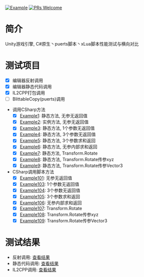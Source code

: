 [![Example](https://img.shields.io/badge/Test-example-blue.svg)](/Assets/CScripts/Examples)
[![PRs Welcome](https://img.shields.io/badge/PRs-welcome-blue.svg)](https://github.com/throw-out/PerformanceTesting/pulls)

# 简介
 Unity游戏引擎, C#原生丶puerts脚本丶xLua脚本性能测试与横向对比

# 测试项目
- [x] 编辑器反射调用
- [x] 编辑器静态代码调用
- [x] IL2CPP打包调用
- [ ] BlittableCopy(puerts)调用

* 调用CSharp方法
    - [x] [Example1](/Assets/CScripts/Examples/Example1.cs): 静态方法, 无参无返回值
    - [x] [Example2](/Assets/CScripts/Examples/Example2.cs): 实例方法, 无参无返回值
    - [x] [Example3](/Assets/CScripts/Examples/Example3.cs): 静态方法, 1个参数无返回值
    - [x] [Example4](/Assets/CScripts/Examples/Example4.cs): 静态方法, 3个参数无返回值
    - [x] [Example5](/Assets/CScripts/Examples/Example5.cs): 静态方法, 3个参数求和返回 
    - [x] [Example6](/Assets/CScripts/Examples/Example6.cs): 静态方法, 无参内部求和返回 
    - [x] [Example7](/Assets/CScripts/Examples/Example7.cs): 静态方法, Transform.Rotate
    - [x] [Example8](/Assets/CScripts/Examples/Example8.cs): 静态方法, Transform.Rotate传参xyz 
    - [x] [Example9](/Assets/CScripts/Examples/Example9.cs): 静态方法, Transform.Rotate传参Vector3 
    
* CSharp调用脚本方法
    - [x] [Example101](/Assets/CScripts/Examples/Example101.cs): 无参无返回值
    - [x] [Example103](/Assets/CScripts/Examples/Example103.cs): 1个参数无返回值
    - [x] [Example104](/Assets/CScripts/Examples/Example104.cs): 3个参数无返回值
    - [x] [Example105](/Assets/CScripts/Examples/Example105.cs): 3个参数求和返回 
    - [x] [Example106](/Assets/CScripts/Examples/Example106.cs): 无参内部求和返回 
    - [x] [Example107](/Assets/CScripts/Examples/Example107.cs): Transform.Rotate
    - [x] [Example108](/Assets/CScripts/Examples/Example108.cs): Transform.Rotate传参xyz 
    - [x] [Example109](/Assets/CScripts/Examples/Example109.cs): Transform.Rotate传参Vector3 

# 测试结果
 * 反射调用: [查看结果](/States/STATES_BY_REFLECTION.md)
 * 静态代码调用: [查看结果](./States/STATES_BY_STATIC_CODE.md)
 * IL2CPP调用: [查看结果](./States/STATES_BY_IL2CPP.md)
